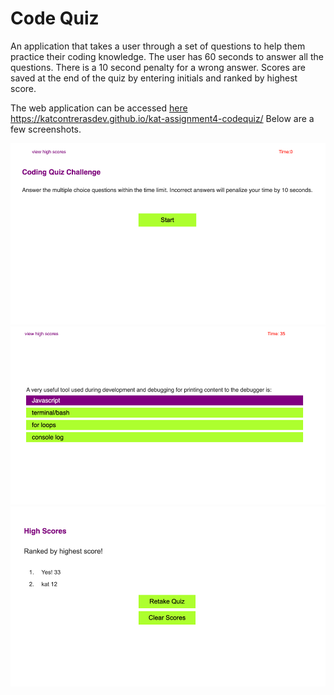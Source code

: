 # Code Quiz

An application that takes a user through a set of questions to help them practice their coding knowledge.  The user has 60 seconds to answer all the questions.  There is a 10 second penalty for a wrong answer.  Scores are saved at the end of the quiz by entering initials and ranked by highest score. 

The web application can be accessed [here](https://katcontrerasdev.github.io/kat-assignment4-codequiz/) https://katcontrerasdev.github.io/kat-assignment4-codequiz/ Below are a few screenshots. 

![images](/assets/images/screenshot.png)
![images](/assets/images/screenshot2.png)
![images](/assets/images/screenshot3.png)


